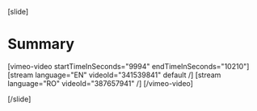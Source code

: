 [slide]
# Summary

[vimeo-video startTimeInSeconds="9994" endTimeInSeconds="10210"]
[stream language="EN" videoId="341539841" default /]
[stream language="RO" videoId="387657941"  /]
[/vimeo-video]

[/slide]